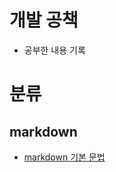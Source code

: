 # 개발 공책
- 공부한 내용 기록

# 분류
## markdown
- [markdown 기본 문법](https://github.com/Hss0872/record/blob/master/markdown/how_to_write_markdown.md)
